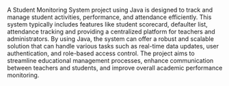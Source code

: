 A Student Monitoring System project using Java is designed to track and manage student activities, performance, and attendance efficiently. This system typically includes features like student scorecard, defaulter list, attendance tracking and providing a centralized platform for teachers and administrators. By using Java, the system can offer a robust and scalable solution that can handle various tasks such as real-time data updates, user authentication, and role-based access control. The project aims to streamline educational management processes, enhance communication between teachers and students, and improve overall academic performance monitoring.
